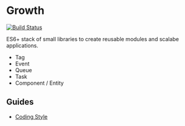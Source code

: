 # Growth

[![Build Status](https://travis-ci.org/Growth/growth.svg?branch=master)](https://travis-ci.org/Growth/growth)

ES6+ stack of small libraries to create reusable modules and scalabe applications.

* Tag
* Event
* Queue
* Task
* Component / Entity


## Guides

* [Coding Style](https://github.com/Growth/growth/blob/master/coding_style.md)
